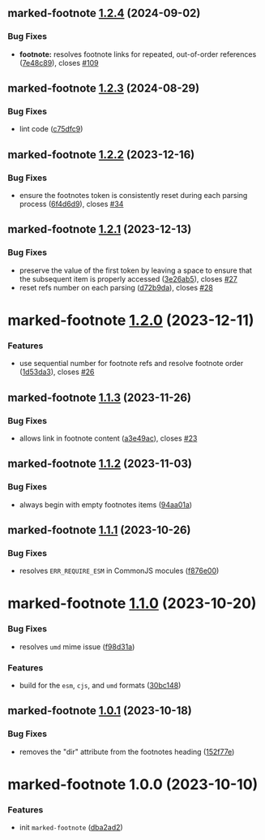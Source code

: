 ## marked-footnote [1.2.4](https://github.com/bent10/marked-extensions/compare/marked-footnote@1.2.3...marked-footnote@1.2.4) (2024-09-02)


### Bug Fixes

* **footnote:** resolves footnote links for repeated, out-of-order references ([7e48c89](https://github.com/bent10/marked-extensions/commit/7e48c8911e4fb2c174778c2a46310454213e6736)), closes [#109](https://github.com/bent10/marked-extensions/issues/109)

## marked-footnote [1.2.3](https://github.com/bent10/marked-extensions/compare/marked-footnote@1.2.2...marked-footnote@1.2.3) (2024-08-29)


### Bug Fixes

* lint code ([c75dfc9](https://github.com/bent10/marked-extensions/commit/c75dfc94eb2fc61d258d2e36caf20d4a91e06a16))

## marked-footnote [1.2.2](https://github.com/bent10/marked-extensions/compare/marked-footnote@1.2.1...marked-footnote@1.2.2) (2023-12-16)


### Bug Fixes

* ensure the footnotes token is consistently reset during each parsing process ([6f4d6d9](https://github.com/bent10/marked-extensions/commit/6f4d6d9a4b86740d75c0a992abffebd64281085c)), closes [#34](https://github.com/bent10/marked-extensions/issues/34)

## marked-footnote [1.2.1](https://github.com/bent10/marked-extensions/compare/marked-footnote@1.2.0...marked-footnote@1.2.1) (2023-12-13)


### Bug Fixes

* preserve the value of the first token by leaving a space to ensure that the subsequent item is properly accessed ([3e26ab5](https://github.com/bent10/marked-extensions/commit/3e26ab5d0fe7e0f23fb28d5550372ff1cbb43aa4)), closes [#27](https://github.com/bent10/marked-extensions/issues/27)
* reset refs number on each parsing ([d72b9da](https://github.com/bent10/marked-extensions/commit/d72b9da07e684ea091546fd6960c0e404d6eebcd)), closes [#28](https://github.com/bent10/marked-extensions/issues/28)

# marked-footnote [1.2.0](https://github.com/bent10/marked-extensions/compare/marked-footnote@1.1.3...marked-footnote@1.2.0) (2023-12-11)


### Features

* use sequential number for footnote refs and resolve footnote order ([1d53da3](https://github.com/bent10/marked-extensions/commit/1d53da3d285107f353cd7c2237df3f22ee4343bc)), closes [#26](https://github.com/bent10/marked-extensions/issues/26)

## marked-footnote [1.1.3](https://github.com/bent10/marked-extensions/compare/marked-footnote@1.1.2...marked-footnote@1.1.3) (2023-11-26)


### Bug Fixes

* allows link in footnote content ([a3e49ac](https://github.com/bent10/marked-extensions/commit/a3e49acc0344d33525181639bbe55aa5aa11024d)), closes [#23](https://github.com/bent10/marked-extensions/issues/23)

## marked-footnote [1.1.2](https://github.com/bent10/marked-extensions/compare/marked-footnote@1.1.1...marked-footnote@1.1.2) (2023-11-03)


### Bug Fixes

* always begin with empty footnotes items ([94aa01a](https://github.com/bent10/marked-extensions/commit/94aa01a0a571d9f04900e06fb0fa2e2baf021337))

## marked-footnote [1.1.1](https://github.com/bent10/marked-extensions/compare/marked-footnote@1.1.0...marked-footnote@1.1.1) (2023-10-26)


### Bug Fixes

* resolves `ERR_REQUIRE_ESM` in CommonJS mocules ([f876e00](https://github.com/bent10/marked-extensions/commit/f876e00dcd08969cf1489b7fc23c29a7e2e67d96))

# marked-footnote [1.1.0](https://github.com/bent10/marked-extensions/compare/marked-footnote@1.0.1...marked-footnote@1.1.0) (2023-10-20)


### Bug Fixes

* resolves `umd` mime issue ([f98d31a](https://github.com/bent10/marked-extensions/commit/f98d31af547deb496098a54d836a55625e05040e))


### Features

* build for the `esm`, `cjs`, and `umd` formats ([30bc148](https://github.com/bent10/marked-extensions/commit/30bc148b037aaff23dee1ecca64d31c8b4ae827c))

## marked-footnote [1.0.1](https://github.com/bent10/marked-extensions/compare/marked-footnote@1.0.0...marked-footnote@1.0.1) (2023-10-18)


### Bug Fixes

* removes the "dir" attribute from the footnotes heading ([152f77e](https://github.com/bent10/marked-extensions/commit/152f77ee4bd16a39736fa68aaeccec9d5a49daef))

# marked-footnote 1.0.0 (2023-10-10)


### Features

* init `marked-footnote` ([dba2ad2](https://github.com/bent10/marked-extensions/commit/dba2ad2d265c62335198436965c9118d6da3381d))

